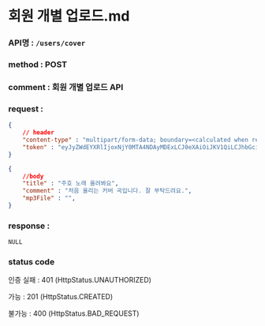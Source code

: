 # 회원 개별 업로드.md
### API명 : `/users/cover`

### method : POST

### comment : 회원 개별 업로드 API

### request :
~~~json
{
    // header
    "content-type" : "multipart/form-data; boundary=<calculated when request is sent>",
    "token" : "eyJyZWdEYXRlIjoxNjY0MTA4NDAyMDExLCJ0eXAiOiJKV1QiLCJhbGciOiJIUzI1NiJ9.eyJ1c2VyTnVtIjoiMiIsImV4cCI6MTY2NDExOTIwMn0.gLS7GO6A-mAVQDHpS2Kr438D_RXBOWsvrWLs_H6UEU8"
}
~~~
~~~json
{
    //body
    "title" : "주호 노래 올려봐요",
    "comment" : "처음 올리는 커버 곡입니다. 잘 부탁드려요.",
    "mp3File" : "",
}
~~~

### response :
    NULL


### status code
인증 실패 : 401 (HttpStatus.UNAUTHORIZED)

가능 : 201 (HttpStatus.CREATED)

불가능 : 400 (HttpStatus.BAD_REQUEST)